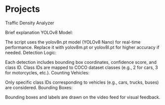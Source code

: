 # Projects
Traffic Density Analyzer

Brief explanation
YOLOv8 Model:

The script uses the yolov8n.pt model (YOLOv8 Nano) for real-time performance. Replace it with yolov8m.pt or yolov8l.pt for higher accuracy if needed.
Detection Logic:

Each detection includes bounding box coordinates, confidence score, and class ID.
Class IDs are mapped to COCO dataset classes (e.g., 2 for cars, 3 for motorcycles, etc.).
Counting Vehicles:

Only specific class IDs corresponding to vehicles (e.g., cars, trucks, buses) are considered.
Bounding Boxes:

Bounding boxes and labels are drawn on the video feed for visual feedback.
